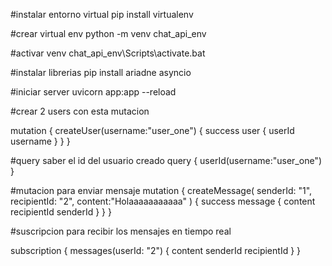#instalar entorno virtual
pip install virtualenv

#crear virtual env
python -m venv chat_api_env

#activar venv
chat_api_env\Scripts\activate.bat


#instalar librerias
pip install ariadne asyncio

#iniciar server
uvicorn app:app --reload

#crear 2 users con esta mutacion

mutation {
  createUser(username:"user_one") {
    success
    user {
      userId
      username
    }
  }
}


#query saber el id del usuario creado
query {
  userId(username:"user_one")
}

#mutacion para enviar mensaje 
mutation {
  createMessage(
    senderId: "1",
    recipientId: "2",
    content:"Holaaaaaaaaaaa"
  ) {
    success
    message {
      content
      recipientId
      senderId
    }
  }
}

#suscripcion para recibir los mensajes en tiempo real

subscription {
  messages(userId: "2") {
    content
    senderId
    recipientId
  }
}


